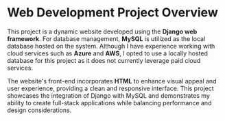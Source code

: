 # Web Development Project Overview

This project is a dynamic website developed using the **Django web framework**. For database management, **MySQL** is utilized as the local database hosted on the system. Although I have experience working with cloud services such as **Azure** and **AWS**, I opted to use a locally hosted database for this project as it does not currently leverage paid cloud services.

The website's front-end incorporates **HTML** to enhance visual appeal and user experience, providing a clean and responsive interface. This project showcases the integration of Django with MySQL and demonstrates my ability to create full-stack applications while balancing performance and design considerations.
